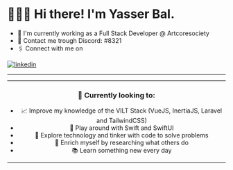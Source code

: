 # 🙋🏼‍♂️ Hi there! I'm Yasser Bal.
- 💼 I'm currently working as a Full Stack Developer @ Artcoresociety
- 💬 Contact me trough Discord: #8321 
- 🖇 Connect with me on
<a href="https://www.linkedin.com/in/yasser-bal-087399215/">
  <img align="center" alt="linkedin"  src="https://img.shields.io/badge/LinkedIn-0077B5?style=for-the-badge&logo=linkedin&logoColor=white" />
</a>

***

<center>

<!-- ### 🧑🏼‍💻  Languages I use to solve problems 🧩 -->
<!-- 
<table>
      <thead align="center" style="text-align:center">
        <th align="center" style="text-align:center">HTML</th>
        <th align="center" style="text-align:center">CSS</th>
        <th align="center" style="text-align:center">JavaScript</th>
        <th align="center" style="text-align:center">PHP</th>
        <th align="center" style="text-align:center">TypeScript</th>
        <th align="center" style="text-align:center">Bash</th>
        <th align="center" style="text-align:center">Swift</th>
        <th align="center" style="text-align:center">Java</th>
      </thead>
      <tbody>
        <td align="center" style="text-align:center">
          <img src="./assets/48x_Html.svg" alt="HTML 5" />
        </td>
        <td align="center" style="text-align:center" >
          <img src="./assets/48x_CSS.svg" alt="CSS3" />
        </td>
        <td align="center" style="text-align:center">
          <img src="./assets/48x_JavaScript.png" alt="JavaScript" />
        </td>
        <td align="center" style="text-align:center">
          <img src="./assets/48x_PhP.svg" alt="Php" />
        </td>
        <td align="center" style="text-align:center"><img src="./assets/48x_TypeScript.png" alt="TypeScript" /></td>
        <td align="center" style="text-align:center"><img src="./assets/48x_bash.svg" alt="bash" /></td>
        <td align="center" style="text-align:center"><img src="./assets/48x_swift.svg" alt="swift" /></td>
                <td align="center" style="text-align:center"><img src="./assets/64x_java.png" alt="java" /></td>
      </tbody>
</table>

### ⚒️ Tools I use to solve them quicker 🛠

<table>
      <thead align="center" style="text-align:center">
<!--         <th align="center" style="text-align:center">SASS</th> -->
<!--         <th align="center" style="text-align:center">TailwindCSS</th> -->
<!--         <th align="center" style="text-align:center">ReactJS</th> -->
<!--         <th align="center" style="text-align:center">Angular</th> -->
<!--         <th align="center" style="text-align:center">ExpressJS</th> -->
<!--         <th align="center" style="text-align:center">Symfony</th> -->
        
<!--         <th align="center" style="text-align:center">Git</th>
      </thead>
      <tbody>
        <td align="center" style="text-align:center">
          <img src="./assets/Tools/48x_sass.svg" alt="SASS" />
        </td>
        <td align="center" style="text-align:center">
          <img src="./assets/Tools/48x_tailwind.svg" alt="Tailwind CSS" />
        </td>
        <td align="center" style="text-align:center">
          <img src="./assets/Tools/48x_react.svg" alt="ReactJS" />
        </td>
        <td align="center" style="text-align:center">
          <img src="./assets/Tools/48x_angular.svg" alt="Angular" />
        </td>
        <td align="center" style="text-align:center;background-color:smokewhite;">
          <img src="./assets/Tools/48x_expressjs_light.svg" alt="ExpressJS" />
        </td>
        <td align="center" style="text-align:center">
          <img src="./assets/Tools/48x_symfony.svg" alt="Symfony" />
        </td>
        <td align="center" style="text-align:center; background-color:smokewhite;">
          <img src="./assets/Tools/48x_git_light.svg" alt="Git" />
        </td>
      </tbody>
</table>
</center> -->
 
***
### 👀 Currently looking to:
- 📈 Improve my knowledge of the VILT Stack (VueJS, InertiaJS, Laravel and TailwindCSS)
- 🍎 Play around with Swift and SwiftUI
- 🔎 Explore technology and tinker with code to solve problems
- 🧠 Enrich myself by researching what others do
- 📚 Learn something new every day


***

<!--
<blockquote cite="https://en.wikipedia.org/wiki/Steve_Maguire">
“Fix the cause, not the symptom.”
 – Steve Maguire
</blockquote>
</center>
-->

